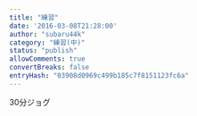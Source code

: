 ```yaml
---
title: "練習"
date: '2016-03-08T21:28:00'
author: "subaru44k"
category: "練習(中)"
status: "publish"
allowComments: true
convertBreaks: false
entryHash: "03908d0969c499b185c7f8151123fc6a"
---
```

30分ジョグ
